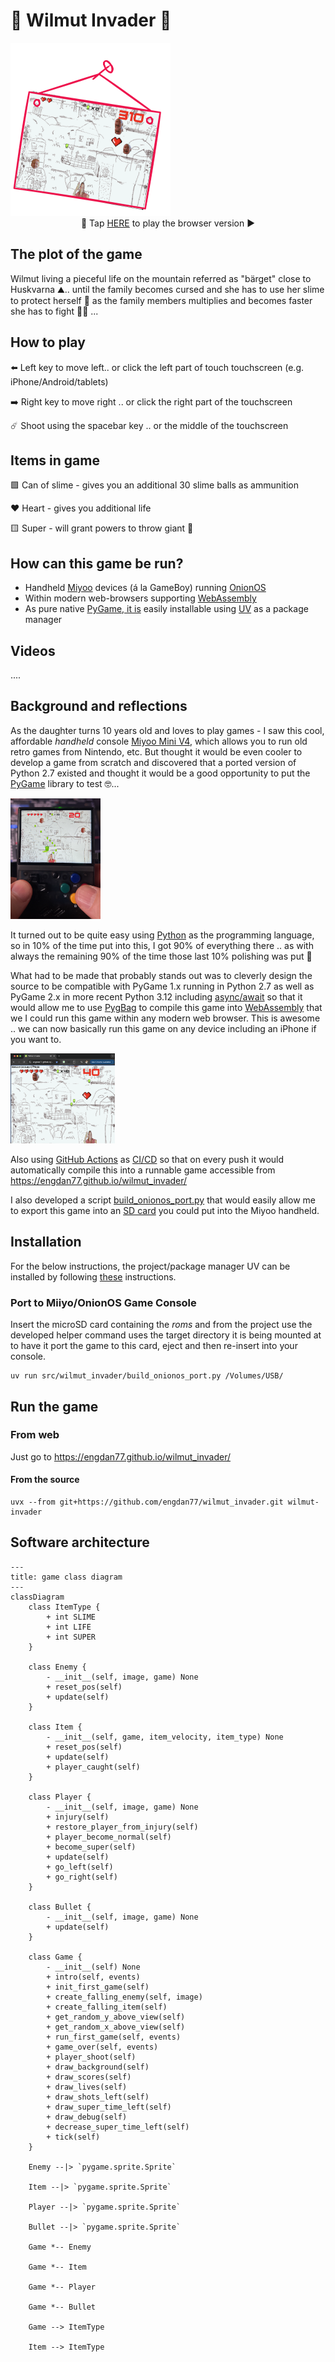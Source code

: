 # 👾 Wilmut Invader 👾

<img src="https://raw.githubusercontent.com/engdan77/project_images/master/uPic/main_screenshot.png" alt="main_screenshot" style="zoom:50%;" />

<center>🚀 Tap <a href="https://engdan77.github.io/wilmut_invader/">HERE</a> to play the browser version ▶️ </center>



## The plot of the game

Wilmut living a pieceful life on the mountain referred as "bärget" close to Huskvarna ⛰️.. until the family becomes cursed and she has to use her slime to protect herself 🦠 as the family members multiplies and becomes faster she has to fight 💪🏻 ... 

## How to play

⬅️     Left key to move left.. or click the left part of touch touchscreen (e.g. iPhone/Android/tablets)

➡️     Right key to move right .. or click the right part of the touchscreen

☄️     Shoot using the spacebar key .. or the middle of the touchscreen

## Items in game

🟩    Can of slime - gives you an additional 30 slime balls as ammunition

❤️    Heart - gives you additional life

🟨    Super - will grant powers to throw giant 💩

## How can this game be run?

- Handheld [Miyoo](https://miyooofficial.com/) devices (á la GameBoy) running [OnionOS](https://onionui.github.io/)
- Within modern web-browsers supporting [WebAssembly](https://webassembly.org/features/)
- As pure native [PyGame, it is](https://www.pygame.org/) easily installable using [UV](https://astral.sh/blog/uv) as a package manager

## Videos

....

## Background and reflections

As the daughter turns 10 years old and loves to play games - I saw this cool, affordable *handheld* console [Miyoo Mini V4](https://shorturl.at/wHftG), which allows you to run old retro games from Nintendo, etc. But thought it would be even cooler to develop a game from scratch and discovered that a ported version of Python 2.7 existed and thought it would be a good opportunity to put the [PyGame](https://www.pygame.org/) library to test 🤓...

<img src="https://raw.githubusercontent.com/engdan77/project_images/master/uPic/miyoo_version.png" alt="miyoo_version" style="zoom:30%;" />

It turned out to be quite easy using [Python](https://www.python.org/) as the programming language, so in 10% of the time put into this, I got 90% of everything there .. as with always the remaining 90% of the time those last 10% polishing was put 🤭

What had to be made that probably stands out was to cleverly design the source to be compatible with PyGame 1.x running in Python 2.7 as well as PyGame 2.x in more recent Python 3.12 including [async/await](async/await) so that it would allow me to use [PygBag](https://pygame-web.github.io/wiki/pygbag/) to compile this game into [WebAssembly](https://en.wikipedia.org/wiki/WebAssembly) that we I could run this game within any modern web browser. This is awesome .. we can now basically run this game on any device including an iPhone if you want to.

<img src="https://raw.githubusercontent.com/engdan77/project_images/master/uPic/browser_version.png" alt="browser_version" style="zoom:30%;" />

Also using [GitHub Actions](https://github.com/engdan77/wilmut_invader/actions) as [CI/CD](CI/CD) so that on every push it would automatically compile this into a runnable game accessible from https://engdan77.github.io/wilmut_invader/

I also developed a script [build_onionos_port.py](src/wilmut_invader/build_onionos_port.py) that would easily allow me to export this game into an <u>SD card</u> you could put into the Miyoo handheld.

## Installation

For the below instructions, the project/package manager UV can be installed by following [these](https://docs.astral.sh/uv/getting-started/installation/) instructions.


### Port to Miiyo/OnionOS Game Console

Insert the microSD card containing the *roms* and from the project use the developed 
helper command uses the target directory it is being mounted at to have it port the game to this card,
eject and then re-insert into your console.

```shell
uv run src/wilmut_invader/build_onionos_port.py /Volumes/USB/
```

## Run the game

### From web

Just go to https://engdan77.github.io/wilmut_invader/

#### From the source

```shell
uvx --from git+https://github.com/engdan77/wilmut_invader.git wilmut-invader
```

## Software architecture

```mermaid
---
title: game class diagram
---
classDiagram
    class ItemType {
        + int SLIME
        + int LIFE
        + int SUPER
    }

    class Enemy {
        - __init__(self, image, game) None
        + reset_pos(self)
        + update(self)
    }

    class Item {
        - __init__(self, game, item_velocity, item_type) None
        + reset_pos(self)
        + update(self)
        + player_caught(self)
    }

    class Player {
        - __init__(self, image, game) None
        + injury(self)
        + restore_player_from_injury(self)
        + player_become_normal(self)
        + become_super(self)
        + update(self)
        + go_left(self)
        + go_right(self)
    }

    class Bullet {
        - __init__(self, image, game) None
        + update(self)
    }

    class Game {
        - __init__(self) None
        + intro(self, events)
        + init_first_game(self)
        + create_falling_enemy(self, image)
        + create_falling_item(self)
        + get_random_y_above_view(self)
        + get_random_x_above_view(self)
        + run_first_game(self, events)
        + game_over(self, events)
        + player_shoot(self)
        + draw_background(self)
        + draw_scores(self)
        + draw_lives(self)
        + draw_shots_left(self)
        + draw_super_time_left(self)
        + draw_debug(self)
        + decrease_super_time_left(self)
        + tick(self)
    }

    Enemy --|> `pygame.sprite.Sprite`

    Item --|> `pygame.sprite.Sprite`

    Player --|> `pygame.sprite.Sprite`

    Bullet --|> `pygame.sprite.Sprite`
    
    Game *-- Enemy
    
    Game *-- Item
    
    Game *-- Player
    
    Game *-- Bullet
    
    Game --> ItemType
    
    Item --> ItemType
```

